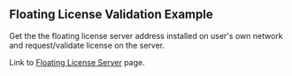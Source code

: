 ## Floating License Validation Example

Get the the floating license server address installed on user's own network and request/validate license on the server.

Link to [Floating License Server]([https://license4j.github.io](https://www.license4j.com/products/floating-license-server/)/) page.
